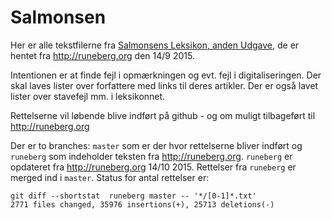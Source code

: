 # Salmonsen
Her er alle tekstfilerne fra [Salmonsens Leksikon, anden Udgave](http://runeberg.org/salmonsen/2/),
de er hentet fra http://runeberg.org den 14/9 2015.

Intentionen er at finde fejl i opmærkningen og evt. fejl i digitaliseringen. Der skal laves lister over
forfattere med links til deres artikler. Der er også lavet lister over stavefejl mm. i leksikonnet.

Rettelserne vil løbende blive indført på github - og om muligt tilbageført til http://runeberg.org

Der er to branches: `master` som er der hvor rettelserne bliver indført og `runeberg` som indeholder
teksten fra http://runeberg.org. `runeberg` er opdateret fra http://runeberg.org 14/10 2015. Rettelser fra
`runeberg` er merged ind i `master`. Status for antal rettelser er:

    git diff --shortstat  runeberg master -- '*/[0-1]*.txt'
    2771 files changed, 35976 insertions(+), 25713 deletions(-)
